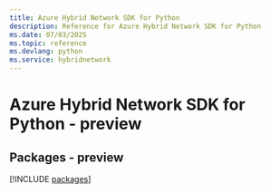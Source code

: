 ```yaml
---
title: Azure Hybrid Network SDK for Python
description: Reference for Azure Hybrid Network SDK for Python
ms.date: 07/03/2025
ms.topic: reference
ms.devlang: python
ms.service: hybridnetwork
---
```

# Azure Hybrid Network SDK for Python - preview
## Packages - preview
[!INCLUDE [packages](hybrid-network-index.md)]